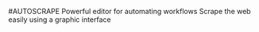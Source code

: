 #AUTOSCRAPE
Powerful editor for automating workflows 
Scrape the web easily using a graphic interface 

